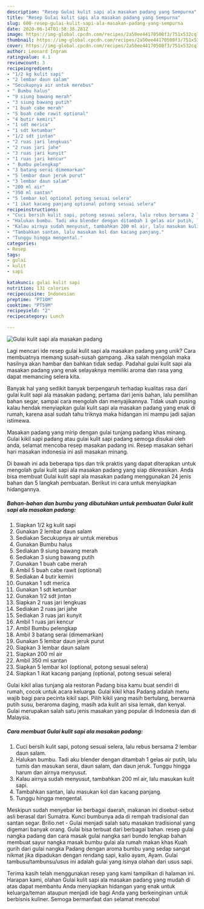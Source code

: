 ```yaml
---
description: "Resep Gulai kulit sapi ala masakan padang yang Sempurna"
title: "Resep Gulai kulit sapi ala masakan padang yang Sempurna"
slug: 600-resep-gulai-kulit-sapi-ala-masakan-padang-yang-sempurna
date: 2020-06-14T01:58:38.281Z
image: https://img-global.cpcdn.com/recipes/2a50ee44170508f3/751x532cq70/gulai-kulit-sapi-ala-masakan-padang-foto-resep-utama.jpg
thumbnail: https://img-global.cpcdn.com/recipes/2a50ee44170508f3/751x532cq70/gulai-kulit-sapi-ala-masakan-padang-foto-resep-utama.jpg
cover: https://img-global.cpcdn.com/recipes/2a50ee44170508f3/751x532cq70/gulai-kulit-sapi-ala-masakan-padang-foto-resep-utama.jpg
author: Leonard Ingram
ratingvalue: 4.1
reviewcount: 3
recipeingredient:
- "1/2 kg kulit sapi"
- "2 lembar daun salam"
- "Secukupnya air untuk merebus"
- " Bumbu halus"
- "9 siung bawang merah"
- "3 siung bawang putih"
- "1 buah cabe merah"
- "5 buah cabe rawit optional"
- "4 butir kemiri"
- "1 sdt merica"
- "1 sdt ketumbar"
- "1/2 sdt jintan"
- "2 ruas jari lengkuas"
- "2 ruas jari jahe"
- "3 ruas jari kunyit"
- "1 ruas jari kencur"
- " Bumbu pelengkap"
- "3 batang serai dimemarkan"
- "5 lembar daun jeruk purut"
- "3 lembar daun salam"
- "200 ml air"
- "350 ml santan"
- "5 lembar kol optional potong sesuai selera"
- "1 ikat kacang panjang optional potong sesuai selera"
recipeinstructions:
- "Cuci bersih kulit sapi, potong sesuai selera, lalu rebus bersama 2 lembar daun salam."
- "Halukan bumbu. Tadi aku blender dengan ditambah 1 gelas air putih, lalu tumis dan masukan serai, daun salam, dan daun jeruk. Tunggu hingga harum dan airnya menyusut."
- "Kalau airnya sudah menyusut, tambahkan 200 ml air, lalu masukan kulit sapi."
- "Tambahkan santan, lalu masukan kol dan kacang panjang."
- "Tunggu hingga mengental."
categories:
- Resep
tags:
- gulai
- kulit
- sapi

katakunci: gulai kulit sapi 
nutrition: 131 calories
recipecuisine: Indonesian
preptime: "PT10M"
cooktime: "PT59M"
recipeyield: "2"
recipecategory: Lunch

---
```



![Gulai kulit sapi ala masakan padang](https://img-global.cpcdn.com/recipes/2a50ee44170508f3/751x532cq70/gulai-kulit-sapi-ala-masakan-padang-foto-resep-utama.jpg)

Lagi mencari ide resep gulai kulit sapi ala masakan padang yang unik? Cara membuatnya memang susah-susah gampang. Jika salah mengolah maka hasilnya akan hambar dan bahkan tidak sedap. Padahal gulai kulit sapi ala masakan padang yang enak selayaknya memiliki aroma dan rasa yang dapat memancing selera kita.

Banyak hal yang sedikit banyak berpengaruh terhadap kualitas rasa dari gulai kulit sapi ala masakan padang, pertama dari jenis bahan, lalu pemilihan bahan segar, sampai cara mengolah dan menyajikannya. Tidak usah pusing kalau hendak menyiapkan gulai kulit sapi ala masakan padang yang enak di rumah, karena asal sudah tahu triknya maka hidangan ini mampu jadi sajian istimewa.

Masakan padang yang mirip dengan gulai tunjang padang khas minang. Gulai kikil sapi padang atau gulai kulit sapi padang semoga disukai oleh anda, selamat mencoba resep masakan padang ini. Resep masakan sehari hari masakan indonesia ini asli masakan minang.


Di bawah ini ada beberapa tips dan trik praktis yang dapat diterapkan untuk mengolah gulai kulit sapi ala masakan padang yang siap dikreasikan. Anda bisa membuat Gulai kulit sapi ala masakan padang menggunakan 24 jenis bahan dan 5 langkah pembuatan. Berikut ini cara untuk menyiapkan hidangannya.

<!--inarticleads1-->

##### Bahan-bahan dan bumbu yang dibutuhkan untuk pembuatan Gulai kulit sapi ala masakan padang:

1. Siapkan 1/2 kg kulit sapi
1. Gunakan 2 lembar daun salam
1. Sediakan Secukupnya air untuk merebus
1. Gunakan  Bumbu halus
1. Sediakan 9 siung bawang merah
1. Sediakan 3 siung bawang putih
1. Gunakan 1 buah cabe merah
1. Ambil 5 buah cabe rawit (optional)
1. Sediakan 4 butir kemiri
1. Gunakan 1 sdt merica
1. Gunakan 1 sdt ketumbar
1. Gunakan 1/2 sdt jintan
1. Siapkan 2 ruas jari lengkuas
1. Sediakan 2 ruas jari jahe
1. Sediakan 3 ruas jari kunyit
1. Ambil 1 ruas jari kencur
1. Ambil  Bumbu pelengkap
1. Ambil 3 batang serai (dimemarkan)
1. Gunakan 5 lembar daun jeruk purut
1. Siapkan 3 lembar daun salam
1. Siapkan 200 ml air
1. Ambil 350 ml santan
1. Siapkan 5 lembar kol (optional, potong sesuai selera)
1. Siapkan 1 ikat kacang panjang (optional, potong sesuai selera)


Gulai kikil alias tunjang ala restoran Padang bisa kamu buat sendiri di rumah, cocok untuk acara keluarga. Gulai kikil khas Padang adalah menu wajib bagi para pecinta kikil sapi. Pilih kikil yang masih bertulang, berwarna putih susu, beraroma daging, masih ada kulit ari sisa lemak, dan kenyal. Gulai merupakan salah satu jenis masakan yang popular di Indonesia dan di Malaysia. 

<!--inarticleads2-->

##### Cara membuat Gulai kulit sapi ala masakan padang:

1. Cuci bersih kulit sapi, potong sesuai selera, lalu rebus bersama 2 lembar daun salam.
1. Halukan bumbu. Tadi aku blender dengan ditambah 1 gelas air putih, lalu tumis dan masukan serai, daun salam, dan daun jeruk. Tunggu hingga harum dan airnya menyusut.
1. Kalau airnya sudah menyusut, tambahkan 200 ml air, lalu masukan kulit sapi.
1. Tambahkan santan, lalu masukan kol dan kacang panjang.
1. Tunggu hingga mengental.


Meskipun sudah menyebar ke berbagai daerah, makanan ini disebut-sebut asli berasal dari Sumatra. Kunci bumbunya ada di rempah tradisional dan santan segar. Brilio.net - Gulai menjadi salah satu masakan tradisional yang digemari banyak orang. Gulai bisa terbuat dari berbagai bahan. resep gulai nangka padang dan cara masak gulai nangka sari bundo lengkap bahan membuat sayur nangka masak bumbu gulai ala rumah makan khas Kuah gurih dari gulai nangka Padang dengan aroma bumbu yang sedap sangat nikmat jika dipadukan dengan rendang sapi, kalio ayam, Ayam. Gulai tambusu/tambunsu/usus ini adalah gulai yang isinya olahan dari usus sapi. 

Terima kasih telah menggunakan resep yang kami tampilkan di halaman ini. Harapan kami, olahan Gulai kulit sapi ala masakan padang yang mudah di atas dapat membantu Anda menyiapkan hidangan yang enak untuk keluarga/teman ataupun menjadi ide bagi Anda yang berkeinginan untuk berbisnis kuliner. Semoga bermanfaat dan selamat mencoba!
